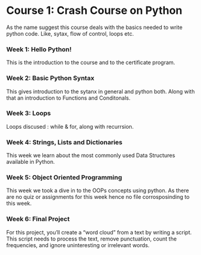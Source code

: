 # Course 1: Crash Course on Python
As the name suggest this course deals with the basics needed to write python code. Like, sytax, flow of control, loops etc.

### Week 1: Hello Python!
This is the introduction to the course and to the certificate program.

### Week 2: Basic Python Syntax
This gives introduction to the sytanx in general and python both. Along with that an introduction to Functions and Conditonals.

### Week 3: Loops
Loops discused : while & for, along with recurrsion.

### Week 4: Strings, Lists and Dictionaries
This week we learn about the most commonly used Data Structures available in Python.

### Week 5: Object Oriented Programming
This week we took a dive in to the OOPs concepts using python. As there are no quiz or assignments for this week hence no file corrosposinding to this week.

### Week 6: Final Project
For this project, you’ll create a “word cloud” from a text by writing a script. This script needs to process the text, remove punctuation, count the frequencies, and ignore uninteresting or irrelevant words.
